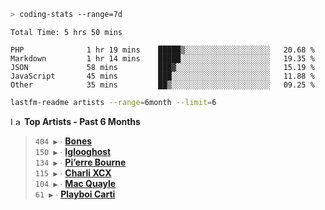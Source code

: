 ```zsh
> coding-stats --range=7d
```

<!--START_SECTION:waka-->

```text
Total Time: 5 hrs 50 mins

PHP              1 hr 19 mins    █████▒░░░░░░░░░░░░░░░░░░░   20.68 %
Markdown         1 hr 14 mins    █████░░░░░░░░░░░░░░░░░░░░   19.35 %
JSON             58 mins         ███▓░░░░░░░░░░░░░░░░░░░░░   15.19 %
JavaScript       45 mins         ███░░░░░░░░░░░░░░░░░░░░░░   11.88 %
Other            35 mins         ██▒░░░░░░░░░░░░░░░░░░░░░░   09.25 %
```

<!--END_SECTION:waka-->

```zsh
lastfm-readme artists --range=6month --limit=6
```

<!--START_LASTFM_ARTISTS:{"period": "6month", "rows": 6}-->
<a href="https://last.fm" target="_blank"><img src="https://user-images.githubusercontent.com/17434202/215290617-e793598d-d7c9-428f-9975-156db1ba89cc.svg" alt="Last.fm Logo" width="18" height="13"/></a> **Top Artists - Past 6 Months**

> `404 ▶️` ∙ **[Bones](https://www.last.fm/music/Bones)**<br/>
> `150 ▶️` ∙ **[Iglooghost](https://www.last.fm/music/Iglooghost)**<br/>
> `134 ▶️` ∙ **[Pi’erre Bourne](https://www.last.fm/music/Pi%E2%80%99erre+Bourne)**<br/>
> `115 ▶️` ∙ **[Charli XCX](https://www.last.fm/music/Charli+XCX)**<br/>
> `104 ▶️` ∙ **[Mac Quayle](https://www.last.fm/music/Mac+Quayle)**<br/>
> `61 ▶️` ∙ **[Playboi Carti](https://www.last.fm/music/Playboi+Carti)**<br/>
<!--END_LASTFM_ARTISTS-->
